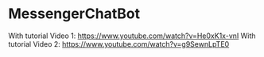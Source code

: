 # MessengerChatBot

With tutorial Video 1:
https://www.youtube.com/watch?v=He0xK1x-vnI
With tutorial Video 2:
https://www.youtube.com/watch?v=g9SewnLpTE0
